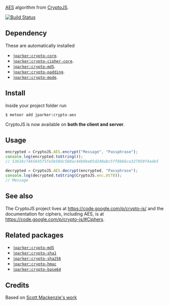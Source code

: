 [AES](http://en.wikipedia.org/wiki/Advanced_Encryption_Standard) algorithm from [CryptoJS](https://code.google.com/p/crypto-js/#AES).

[![Build Status](https://travis-ci.org/p-j/meteor-crypto-aes.svg)](https://travis-ci.org/p-j/meteor-crypto-aes)

Dependency
----------
These are automatically installed
- [`jparker:crypto-core`](https://github.com/p-j/meteor-crypto-core).
- [`jparker:crypto-cipher-core`](https://github.com/p-j/meteor-crypto-cipher-core).
- [`jparker:crypto-md5`](https://github.com/p-j/meteor-crypto-md5).
- [`jparker:crypto-padding`](https://github.com/p-j/meteor-crypto-padding).
- [`jparker:crypto-mode`](https://github.com/p-j/meteor-crypto-mode).

Install
-------

Inside your project folder run
```
$ meteor add jparker:crypto-aes
```
CryptoJS is now available on **both the client and server**.

Usage
-------

```javascript
encrypted = CryptoJS.AES.encrypt("Message", "Passphrase");
console.log(encrypted.toString());
// 53616c7465645f5fe5b50dc580ac44b9be85d240abc5ff8b66ca327950f4ade5

decrypted = CryptoJS.AES.decrypt(encrypted, "Passphrase");
console.log(decrypted.toString(CryptoJS.enc.Utf8));
// Message
```

See also
--------
The CryptoJS project lives at <https://code.google.com/p/crypto-js/> and the documentation for ciphers, including AES, is at <https://code.google.com/p/crypto-js/#Ciphers>.


Related packages
----------------

- [`jparker:crypto-md5`](https://github.com/p-j/meteor-crypto-md5)
- [`jparker:crypto-sha1`](https://github.com/p-j/meteor-crypto-sha1)
- [`jparker:crypto-sha256`](https://github.com/p-j/meteor-crypto-sha256)
- [`jparker:crypto-hmac`](https://github.com/p-j/meteor-crypto-hmac)
- [`jparker:crypto-base64`](https://github.com/p-j/meteor-crypto-base64)

Credits
-------

Based on [Scott Mackenzie's work](https://github.com/onepixelsolid/meteor-crypto-aes)
